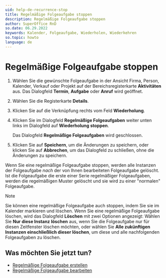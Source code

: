 ```yaml
---
uid: help-de-recurrence-stop
title: Regelmäßige Folgeaufgabe stoppen
description: Regelmäßige Folgeaufgabe stoppen
author: SuperOffice RnD
so.date: 06.29.2022
keywords: Kalender, Folgeaufgabe, Wiederholen, Wiederkehren
so.topic: howto
language: de
---
```


# Regelmäßige Folgeaufgabe stoppen

1. Wählen Sie die gewünschte Folgeaufgabe in der Ansicht Firma, Person, Kalender, Verkauf oder Projekt auf der Bereichsregisterkarte **Aktivitäten** aus. Das Dialogfeld **Termin**, **Aufgabe** oder **Anruf** wird geöffnet.

2. Wählen Sie die Registerkarte **Details**.

3. Klicken Sie auf die Verknüpfung rechts vom Feld **Wiederholung**.

4. Klicken Sie im Dialogfeld **Regelmäßige Folgeaufgaben** weiter unten links im Dialogfeld auf **Wiederholung stoppen**.

    Das Dialogfeld **Regelmäßige Folgeaufgaben** wird geschlossen.

5. Klicken Sie auf **Speichern**, um die Änderungen zu speichern, oder klicken Sie auf **Abbrechen**, um das Dialogfeld zu schließen, ohne die Änderungen zu speichern.

Wenn Sie eine regelmäßige Folgeaufgabe stoppen, werden alle Instanzen der Folgeaufgabe *nach* der von Ihnen bearbeiteten Folgeaufgabe gelöscht. Ist die Folgeaufgabe die erste einer Serie regelmäßiger Folgeaufgaben, werden die regelmäßigen Muster gelöscht und sie wird zu einer "normalen" Folgeaufgabe.

> [!NOTE]
> Sie können eine regelmäßige Folgeaufgabe auch stoppen, indem Sie sie im Kalender markieren und löschen. Wenn Sie eine regelmäßige Folgeaufgabe löschen, wird das Dialogfeld **Löschen** mit zwei Optionen angezeigt: Wählen Sie **Nur diese Instanz löschen** aus, wenn Sie die Folgeaufgabe nur für diesen Zeitfenster löschen möchten, oder wählen Sie **Alle zukünftigen Instanzen einschließlich dieser löschen**, um diese und alle nachfolgenden Folgeaufgaben zu löschen.

## Was möchten Sie jetzt tun?

* [Regelmäßige Folgeaufgabe erstellen][1]
* [Regelmäßige Folgeaufgabe bearbeiten][2]

<!-- Referenced links -->
[1]: create.md
[2]: ../edit-follow-up.md#repeat

<!-- Referenced images -->
